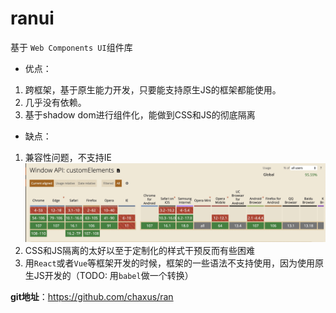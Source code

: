 # ranui 

基于 `Web Components UI`组件库

- 优点：

1. 跨框架，基于原生能力开发，只要能支持原生JS的框架都能使用。
2. 几乎没有依赖。
3. 基于shadow dom进行组件化，能做到CSS和JS的彻底隔离

- 缺点：

1. 兼容性问题，不支持IE
![](../assets//docs//customElements.png)
2. CSS和JS隔离的太好以至于定制化的样式干预反而有些困难
3. 用`React`或者`Vue`等框架开发的时候，框架的一些语法不支持使用，因为使用原生JS开发的（TODO: 用`babel`做一个转换）

**git地址**：https://github.com/chaxus/ran
